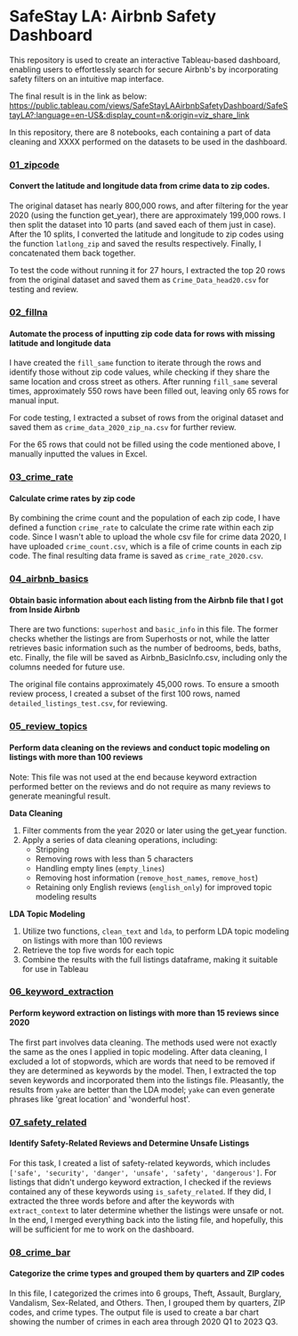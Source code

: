 # SafeStay LA: Airbnb Safety Dashboard

This repository is used to create an interactive Tableau-based dashboard, enabling users to effortlessly search for secure Airbnb's by incorporating safety filters on an intuitive map interface.

The final result is in the link as below: <https://public.tableau.com/views/SafeStayLAAirbnbSafetyDashboard/SafeStayLA?:language=en-US&:display_count=n&:origin=viz_share_link>

In this repository, there are 8 notebooks, each containing a part of data cleaning and XXXX performed on the datasets to be used in the dashboard.

### [01_zipcode](01_zipcode.ipynb)

#### Convert the latitude and longitude data from crime data to zip codes.

The original dataset has nearly 800,000 rows, and after filtering for the year 2020 (using the function get_year), there are approximately 199,000 rows. I then split the dataset into 10 parts (and saved each of them just in case). After the 10 splits, I converted the latitude and longitude to zip codes using the function `latlong_zip` and saved the results respectively. Finally, I concatenated them back together.

To test the code without running it for 27 hours, I extracted the top 20 rows from the original dataset and saved them as `Crime_Data_head20.csv` for testing and review.

### [02_fillna](02_fillna.ipynb)

#### Automate the process of inputting zip code data for rows with missing latitude and longitude data

I have created the `fill_same` function to iterate through the rows and identify those without zip code values, while checking if they share the same location and cross street as others. After running `fill_same` several times, approximately 550 rows have been filled out, leaving only 65 rows for manual input.

For code testing, I extracted a subset of rows from the original dataset and saved them as `crime_data_2020_zip_na.csv` for further review.

For the 65 rows that could not be filled using the code mentioned above, I manually inputted the values in Excel.

### [03_crime_rate](03_crime_rate.ipynb)

#### Calculate crime rates by zip code

By combining the crime count and the population of each zip code, I have defined a function `crime_rate` to calculate the crime rate within each zip code. Since I wasn't able to upload the whole csv file for crime data 2020, I have uploaded `crime_count.csv`, which is a file of crime counts in each zip code. The final resulting data frame is saved as `crime_rate_2020.csv`.

### [04_airbnb_basics](04_airbnb_basics.ipynb)

#### Obtain basic information about each listing from the Airbnb file that I got from Inside Airbnb

There are two functions: `superhost` and `basic_info` in this file. The former checks whether the listings are from Superhosts or not, while the latter retrieves basic information such as the number of bedrooms, beds, baths, etc. Finally, the file will be saved as Airbnb_BasicInfo.csv, including only the columns needed for future use.

The original file contains approximately 45,000 rows. To ensure a smooth review process, I created a subset of the first 100 rows, named `detailed_listings_test.csv`, for reviewing.

### [05_review_topics](05_review_topics.ipynb)

#### Perform data cleaning on the reviews and conduct topic modeling on listings with more than 100 reviews

Note: This file was not used at the end because keyword extraction performed better on the reviews and do not require as many reviews to generate meaningful result.

**Data Cleaning** 
1. Filter comments from the year 2020 or later using the get_year function. 
2. Apply a series of data cleaning operations, including: 
    - Stripping
    - Removing rows with less than 5 characters 
    - Handling empty lines (`empty_lines`) 
    - Removing host information (`remove_host_names`, `remove_host`) 
    - Retaining only English reviews (`english_only`) for improved topic modeling results

**LDA Topic Modeling** 
1. Utilize two functions, `clean_text` and `lda`, to perform LDA topic modeling on listings with more than 100 reviews 
2. Retrieve the top five words for each topic
3. Combine the results with the full listings dataframe, making it suitable for use in Tableau

### [06_keyword_extraction](06_keyword_extraction.ipynb)
#### Perform keyword extraction on listings with more than 15 reviews since 2020
The first part involves data cleaning. The methods used were not exactly the same as the ones I applied in topic modeling. After data cleaning, I excluded a lot of stopwords, which are words that need to be removed if they are determined as keywords by the model. Then, I extracted the top seven keywords and incorporated them into the listings file. Pleasantly, the results from `yake` are better than the LDA model; `yake` can even generate phrases like 'great location' and 'wonderful host'.

### [07_safety_related](07_safety_related.ipynb)
#### Identify Safety-Related Reviews and Determine Unsafe Listings
For this task, I created a list of safety-related keywords, which includes `['safe', 'security', 'danger', 'unsafe', 'safety', 'dangerous']`. For listings that didn't undergo keyword extraction, I checked if the reviews contained any of these keywords using `is_safety_related`. If they did, I extracted the three words before and after the keywords with `extract_context` to later determine whether the listings were unsafe or not. In the end, I merged everything back into the listing file, and hopefully, this will be sufficient for me to work on the dashboard.

### [08_crime_bar](08_crime_bar.ipynb)
#### Categorize the crime types and grouped them by quarters and ZIP codes
In this file, I categorized the crimes into 6 groups, Theft, Assault, Burglary, Vandalism, Sex-Related, and Others. Then, I grouped them by quarters, ZIP codes, and crime types. The output file is used to create a bar chart showing the number of crimes in each area through 2020 Q1 to 2023 Q3.

